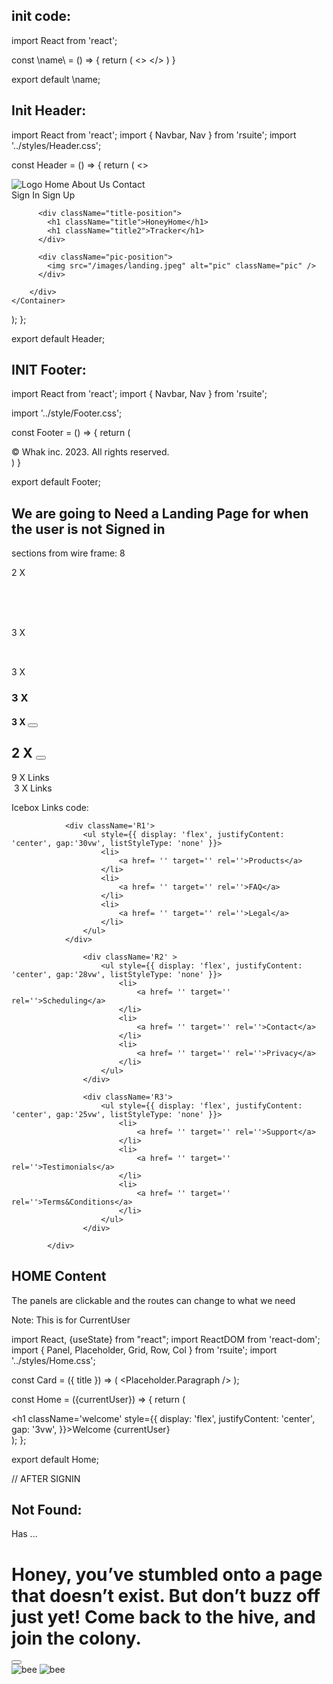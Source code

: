 ## init code:

import React from 'react';


const \name\ = () => {
    return (
        <>
        </>
    )
}

export default \name\;


## Init Header:

import React from 'react';
import { Navbar, Nav } from 'rsuite';
import '../styles/Header.css';

const Header = () => {
  return (
    <>
<Navbar id='nav'>
<Nav className='left'>
<img src="/images/logo.jpeg" alt="Logo" className="logo" />
<Nav.Item href=''>Home</Nav.Item>
<Nav.Item href=''>About Us</Nav.Item>
<Nav.Item href=''>Contact</Nav.Item>
</Nav>
<Nav className='right'>
<Nav.Item href=''>Sign In</Nav.Item>
<Nav.Item href=''>Sign Up</Nav.Item>
</Nav>
</Navbar>
 <Container>
      <Content>
        <div id="landing">

          <div className="title-position">
            <h1 className="title">HoneyHome</h1>
            <h1 className="title2">Tracker</h1>
          </div>

          <div className="pic-position">
            <img src="/images/landing.jpeg" alt="pic" className="pic" />
          </div>

        </div>
    </Container>
 </Content>
 </>
  );
};

export default Header;



## INIT Footer:

import React from 'react';
import { Navbar, Nav } from 'rsuite';

import '../style/Footer.css';



const Footer = () => {
    return (
   <Navbar id='footer'>
   <Nav className='TM'>
    <Nav.Item> © Whak inc. 2023. All rights reserved. </Nav.Item>
    </Nav>
   </Navbar>  
    )
}

export default Footer;


## We are going to Need a Landing Page for when the user is not Signed in 


sections from wire frame: 8 

<div>
2 X <h1>
<img />
</div>

<div>
<h2>
</div>

<div>
<h1></h1>
3 X <h2>
<img />
</div>

<div>
3 X <h3>
3 X <h4>
3 X <button>
</div>

<div>
<h2>
2 X <button>
</div>

<div>
<img />
</div>

<div>
9 X Links
</div>

<div>
<img />
3 X Links
</div>


Icebox Links code:

                <div className='R1'>
                    <ul style={{ display: 'flex', justifyContent: 'center', gap:'30vw', listStyleType: 'none' }}>
                        <li>
                            <a href= '' target='' rel=''>Products</a>
                        </li>
                        <li>
                            <a href= '' target='' rel=''>FAQ</a>
                        </li>
                        <li>
                            <a href= '' target='' rel=''>Legal</a>
                        </li>
                    </ul>
                </div>

                    <div className='R2' >
                        <ul style={{ display: 'flex', justifyContent: 'center', gap:'28vw', listStyleType: 'none' }}>
                            <li>
                                <a href= '' target='' rel=''>Scheduling</a>
                            </li>
                            <li>
                                <a href= '' target='' rel=''>Contact</a>
                            </li>
                            <li>
                                <a href= '' target='' rel=''>Privacy</a>
                            </li>
                        </ul>
                    </div>

                    <div className='R3'>
                        <ul style={{ display: 'flex', justifyContent: 'center', gap:'25vw', listStyleType: 'none' }}>
                            <li>
                                <a href= '' target='' rel=''>Support</a>
                            </li>
                            <li>
                                <a href= '' target='' rel=''>Testimonials</a>
                            </li>
                            <li>
                                <a href= '' target='' rel=''>Terms&Conditions</a>
                            </li>
                        </ul>
                    </div>

            </div> 

## HOME Content
 The panels are clickable and the routes can change to what we need

Note: This is for CurrentUser

import React, {useState} from "react";
import ReactDOM from 'react-dom';
import { Panel, Placeholder, Grid, Row, Col } from 'rsuite';
import '../styles/Home.css';

const Card = ({ title }) => (
  <Panel bordered header={title} className="card">
    <Placeholder.Paragraph />
  </Panel>
);

const Home = ({currentUser}) => {
  return (
    <div id='portal'>
      <h1 className='welcome' style={{ display: 'flex', justifyContent: 'center', gap: '3vw', }}>Welcome {currentUser} </h1>
      <div className="container">
        <a href="/users/tasks">
          <Card title="My Tasks"/>
        </a>
        <a href="/users/calendar">
          <Card title="My Calendar"/>
        </a>
        <a href="/tasks/add">
          <Card title="Add Task"/>
        </a>
        <a href="/live-agent">
          <Card title="Live Agent"/>
        </a>
      </div>
    </div>
  );
};

export default Home;


// AFTER SIGNIN


## Not Found:

Has ...
<div id='container'>
<div className='txt'>
<h1>Honey, you’ve stumbled onto a page that doesn’t exist. But don’t buzz off just yet! Come back to the hive, and join the colony. </h1>
</div>
<div className='returnBtn'>
<button></button>
</div>
<div className='cutePics'>
<img src='https://i.imgur.com/840884.png' alt='bee' />
<img src='https://i.imgur.com/840884.png' alt='bee' />
</div>
</div>
